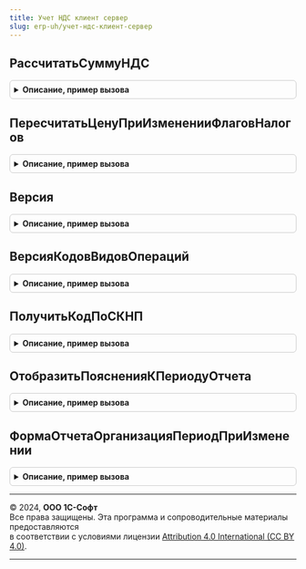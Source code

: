 ```yaml
---
title: Учет НДС клиент сервер
slug: erp-uh/учет-ндс-клиент-сервер
---
```



## РассчитатьСуммуНДС
<details style="margin: 1em 0; padding: 0.5em; border: 1px solid #ccc; border-radius: 6px;">

<summary style="font-weight: bold; cursor: pointer;">Описание, пример вызова</summary>

```bsl

// Рассчитывает сумму НДС исходя из суммы и флагов налогообложения.
//
// Параметры:
//  Сумма            - Число - сумма от которой надо рассчитывать налоги;
//  СуммаВключаетНДС - Булево - признак включения НДС в сумму ("внутри" или "сверху");
//  СтавкаНДС        - Число - процентная ставка НДС.
//
// Возвращаемое значение:
//  Число - полученная сумма НДС.
//
Функция РассчитатьСуммуНДС(Сумма, СуммаВключаетНДС, СтавкаНДС) Экспорт
```

Пример вызова
```bsl
Результат = УчетНДСКлиентСервер.РассчитатьСуммуНДС(Сумма, СуммаВключаетНДС, СтавкаНДС) 
```
</details>

## ПересчитатьЦенуПриИзмененииФлаговНалогов
<details style="margin: 1em 0; padding: 0.5em; border: 1px solid #ccc; border-radius: 6px;">

<summary style="font-weight: bold; cursor: pointer;">Описание, пример вызова</summary>

```bsl

// Производит пересчет цен при изменении флагов учета налогов.
// Пересчет зависит от способа заполнения цен, при заполнении По ценам номенклатуры (при продаже)
// хочется избегать ситуаций, когда компания  «теряет деньги» при пересчете налогов.
// Поэтому если в документе флаг "Учитывать налог" выключен, то цены должны браться напрямую из справочника,
// потому что хочется продавать по той же цене, независимо от режима налогообложения.
// Например, если отпускная цена задана с НП для избежания ошибок округления, то это не значит,
// что при отпуске без НП мы должны продать дешевле. Если же флаг учета налога в документе включен,
// то цены должны пересчитываться при подстановке в документ:
// налог должен включаться или не включаться в зависимости от флага включения налога в типе цен.
// При заполнении по ценам контрагентов (при покупке) хочется хранить цены поставщиков.
// Поэтому нужно пересчитывать всегда по установленным флагам в документе и в типе цен.
// Это гарантирует, что при записи цен в регистр и последующем их чтении,
// например, при заполнении следующего документа, мы с точностью до ошибок округления при пересчете
// получим те же самые цены.
//
// Параметры:
//  Цена                - Число - Пересчитываемое значение цены.
//  ЦенаВключаетНДС     - Булево - Определяет содержит ли переданное значение цены НДС.
//  СуммаВключаетНДС    - Булево - Определяет должно ли новое значение цены включать НДС.
//  СтавкаНДС           - Число - Ставка НДС.
//
// Возвращаемое значение:
//  Число - Новое значение цены.
//
Функция ПересчитатьЦенуПриИзмененииФлаговНалогов(Цена, ЦенаВключаетНДС, Экспорт
```

Пример вызова
```bsl
Результат = УчетНДСКлиентСервер.ПересчитатьЦенуПриИзмененииФлаговНалогов(Цена, ЦенаВключаетНДС, );
```
</details>

## Версия
<details style="margin: 1em 0; padding: 0.5em; border: 1px solid #ccc; border-radius: 6px;">

<summary style="font-weight: bold; cursor: pointer;">Описание, пример вызова</summary>

```bsl

// Возвращает номер версии подсистемы НДС.
//
// Параметры:
//  Дата - Дата - Проверяемая дата.
//
// Возвращаемое значение:
//  Число - номер версии.
//
Функция Версия(Дата) Экспорт
```

Пример вызова
```bsl
Результат = УчетНДСКлиентСервер.Версия(Дата) 
```
</details>

## ВерсияКодовВидовОпераций
<details style="margin: 1em 0; padding: 0.5em; border: 1px solid #ccc; border-radius: 6px;">

<summary style="font-weight: bold; cursor: pointer;">Описание, пример вызова</summary>

```bsl

// Определяет версию перечня кодов видов операций для отчетности по НДС на переданную дату.
//
// Параметры:
//   Период - Дата - дата, на которую требуется определить версию перечня видов операций.
// Возвращаемое значение:
//  Число - номер версии кодов видов операций:
//          1 - перечень, утвержденный приказом ФНС 14.02.2012 N ММВ-7-3/83@;
//          2 - перечень, утвержденный письмом ФНС от 22.01.2015 N ГД-4-3/794@;
//          3 - перечень, утвержденный приказом ФНС от 14.03.2016 N ММВ-7-3/136@.
Функция ВерсияКодовВидовОпераций(Период) Экспорт
```

Пример вызова
```bsl
Результат = УчетНДСКлиентСервер.ВерсияКодовВидовОпераций(Период) 
```
</details>

## ПолучитьКодПоСКНП
<details style="margin: 1em 0; padding: 0.5em; border: 1px solid #ccc; border-radius: 6px;">

<summary style="font-weight: bold; cursor: pointer;">Описание, пример вызова</summary>

```bsl

// Документы по учету НДС для передачи в электронном виде

// Возвращает код периода для передачи книг и журналов по НДС в электронном виде
//
// Параметры:
//	Период - Дата - Дата налогового периода.
//	Реорганизация - Булево - Признак реорганизации.
//
// Возвращаемое значение:
//	Строка - Строковый код налогового периода.
//
Функция ПолучитьКодПоСКНП(Период, Реорганизация = Ложь) Экспорт
```

Пример вызова
```bsl
Результат = УчетНДСКлиентСервер.ПолучитьКодПоСКНП(Период, Реорганизация);
```
</details>

## ОтобразитьПоясненияКПериодуОтчета
<details style="margin: 1em 0; padding: 0.5em; border: 1px solid #ccc; border-radius: 6px;">

<summary style="font-weight: bold; cursor: pointer;">Описание, пример вызова</summary>

```bsl

// Отображает текстовое пояснение по корректности выбора периода формирования отчета.
//
// Параметры:
//	Форма - ФормаКлиентскогоПриложения - Форма отчета.
//
Процедура ОтобразитьПоясненияКПериодуОтчета(Форма) Экспорт
```

Пример вызова
```bsl
УчетНДСКлиентСервер.ОтобразитьПоясненияКПериодуОтчета(Форма) 
```
</details>

## ФормаОтчетаОрганизацияПериодПриИзменении
<details style="margin: 1em 0; padding: 0.5em; border: 1px solid #ccc; border-radius: 6px;">

<summary style="font-weight: bold; cursor: pointer;">Описание, пример вызова</summary>

```bsl

// Вызывается их обработчиков при смене организации в формах отчетов по НДС.
//
// Параметры:
//	Форма - ФормаКлиентскогоПриложения - Форма отчета.
//
Процедура ФормаОтчетаОрганизацияПериодПриИзменении(Форма) Экспорт
```

Пример вызова
```bsl
УчетНДСКлиентСервер.ФормаОтчетаОрганизацияПериодПриИзменении(Форма) 
```
</details>

---

© 2024, **ООО 1С-Софт**  
Все права защищены. Эта программа и сопроводительные материалы предоставляются  
в соответствии с условиями лицензии [Attribution 4.0 International (CC BY 4.0)](https://creativecommons.org/licenses/by/4.0/legalcode).

---
